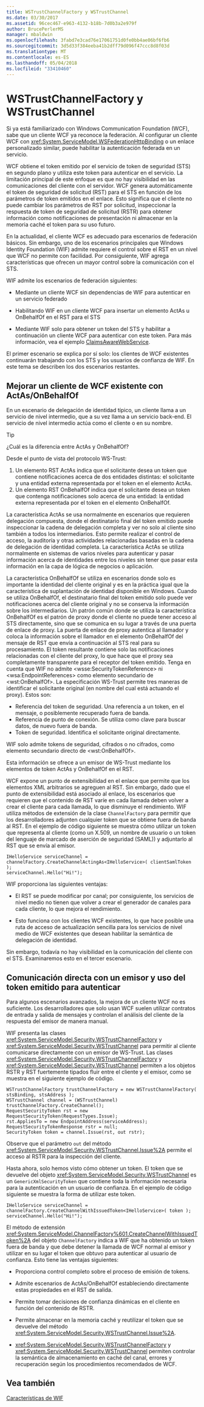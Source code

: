 ```yaml
---
title: WSTrustChannelFactory y WSTrustChannel
ms.date: 03/30/2017
ms.assetid: 96cec467-e963-4132-b18b-7d0b3a2e979f
author: BrucePerlerMS
manager: mbaldwin
ms.openlocfilehash: 3fabd7e3cad76e17061751d0fe0bb4ae06bf6fb6
ms.sourcegitcommit: 3d5d33f384eeba41b2dff79d096f47ccc8d8f03d
ms.translationtype: MT
ms.contentlocale: es-ES
ms.lasthandoff: 05/04/2018
ms.locfileid: "33410460"
---
```

# <a name="wstrustchannelfactory-and-wstrustchannel"></a>WSTrustChannelFactory y WSTrustChannel
Si ya está familiarizado con Windows Communication Foundation (WCF), sabe que un cliente WCF ya reconoce la federación. Al configurar un cliente WCF con <xref:System.ServiceModel.WSFederationHttpBinding> o un enlace personalizado similar, puede habilitar la autenticación federada en un servicio.  
  
 WCF obtiene el token emitido por el servicio de token de seguridad (STS) en segundo plano y utiliza este token para autenticar en el servicio. La limitación principal de este enfoque es que no hay visibilidad en las comunicaciones del cliente con el servidor. WCF genera automáticamente el token de seguridad de solicitud (RST) para el STS en función de los parámetros de token emitidos en el enlace. Esto significa que el cliente no puede cambiar los parámetros de RST por solicitud, inspeccionar la respuesta de token de seguridad de solicitud (RSTR) para obtener información como notificaciones de presentación ni almacenar en la memoria caché el token para su uso futuro.  
  
 En la actualidad, el cliente WCF es adecuado para escenarios de federación básicos. Sin embargo, uno de los escenarios principales que Windows Identity Foundation (WIF) admite requiere el control sobre el RST en un nivel que WCF no permite con facilidad. Por consiguiente, WIF agrega características que ofrecen un mayor control sobre la comunicación con el STS.  
  
 WIF admite los escenarios de federación siguientes:  
  
-   Mediante un cliente WCF sin dependencias de WIF para autenticar en un servicio federado  
  
-   Habilitando WIF en un cliente WCF para insertar un elemento ActAs u OnBehalfOf en el RST para el STS  
  
-   Mediante WIF solo para obtener un token del STS y habilitar a continuación un cliente WCF para autenticar con este token. Para más información, vea el ejemplo [ClaimsAwareWebService](http://go.microsoft.com/fwlink/?LinkID=248406).  
  
 El primer escenario se explica por sí solo: los clientes de WCF existentes continuarán trabajando con los STS y los usuarios de confianza de WIF. En este tema se describen los dos escenarios restantes.  
  
## <a name="enhancing-an-existing-wcf-client-with-actas--onbehalfof"></a>Mejorar un cliente de WCF existente con ActAs/OnBehalfOf  
 En un escenario de delegación de identidad típico, un cliente llama a un servicio de nivel intermedio, que a su vez llama a un servicio back-end. El servicio de nivel intermedio actúa como el cliente o en su nombre.  
  
> [!TIP]
>  ¿Cuál es la diferencia entre ActAs y OnBehalfOf?  
>   
>  Desde el punto de vista del protocolo WS-Trust:  
>   
>  1.  Un elemento RST ActAs indica que el solicitante desea un token que contiene notificaciones acerca de dos entidades distintas: el solicitante y una entidad externa representada por el token en el elemento ActAs.  
> 2.  Un elemento RST OnBehalfOf indica que el solicitante desea un token que contenga notificaciones solo acerca de una entidad: la entidad externa representada por el token en el elemento OnBehalfOf.  
>   
>  La característica ActAs se usa normalmente en escenarios que requieren delegación compuesta, donde el destinatario final del token emitido puede inspeccionar la cadena de delegación completa y ver no solo al cliente sino también a todos los intermediarios. Esto permite realizar el control de acceso, la auditoría y otras actividades relacionadas basadas en la cadena de delegación de identidad completa. La característica ActAs se utiliza normalmente en sistemas de varios niveles para autenticar y pasar información acerca de identidades entre los niveles sin tener que pasar esta información en la capa de lógica de negocios o aplicación.  
>   
>  La característica OnBehalfOf se utiliza en escenarios donde solo es importante la identidad del cliente original y es en la práctica igual que la característica de suplantación de identidad disponible en Windows. Cuando se utiliza OnBehalfOf, el destinatario final del token emitido solo puede ver notificaciones acerca del cliente original y no se conserva la información sobre los intermediarios. Un patrón común donde se utiliza la característica OnBehalfOf es el patrón de proxy donde el cliente no puede tener acceso al STS directamente, sino que se comunica en su lugar a través de una puerta de enlace de proxy. La puerta de enlace de proxy autentica al llamador y coloca la información sobre el llamador en el elemento OnBehalfOf del mensaje de RST que envía a continuación al STS real para su procesamiento. El token resultante contiene solo las notificaciones relacionadas con el cliente del proxy, lo que hace que el proxy sea completamente transparente para el receptor del token emitido. Tenga en cuenta que WIF no admite \<wsse:SecurityTokenReference> ni \<wsa:EndpointReferences> como elemento secundario de \<wst:OnBehalfOf>. La especificación WS-Trust permite tres maneras de identificar el solicitante original (en nombre del cual está actuando el proxy). Estos son:  
>   
>  -   Referencia del token de seguridad. Una referencia a un token, en el mensaje, o posiblemente recuperado fuera de banda.  
> -   Referencia de punto de conexión. Se utiliza como clave para buscar datos, de nuevo fuera de banda.  
> -   Token de seguridad. Identifica el solicitante original directamente.  
>   
>  WIF solo admite tokens de seguridad, cifrados o no cifrados, como elemento secundario directo de \<wst:OnBehalfOf>.  
  
 Esta información se ofrece a un emisor de WS-Trust mediante los elementos de token ActAs y OnBehalfOf en el RST.  
  
 WCF expone un punto de extensibilidad en el enlace que permite que los elementos XML arbitrarios se agreguen al RST. Sin embargo, dado que el punto de extensibilidad está asociado al enlace, los escenarios que requieren que el contenido de RST varíe en cada llamada deben volver a crear el cliente para cada llamada, lo que disminuye el rendimiento. WIF utiliza métodos de extensión de la clase `ChannelFactory` para permitir que los desarrolladores adjunten cualquier token que se obtiene fuera de banda al RST. En el ejemplo de código siguiente se muestra cómo utilizar un token que representa al cliente (como un X.509, un nombre de usuario o un token del lenguaje de marcado de aserción de seguridad (SAML)) y adjuntarlo al RST que se envía al emisor.  
  
```  
IHelloService serviceChannel = channelFactory.CreateChannelActingAs<IHelloService>( clientSamlToken );  
serviceChannel.Hello("Hi!");  
```  
  
 WIF proporciona las siguientes ventajas:  
  
-   El RST se puede modificar por canal; por consiguiente, los servicios de nivel medio no tienen que volver a crear el generador de canales para cada cliente, lo que mejora el rendimiento.  
  
-   Esto funciona con los clientes WCF existentes, lo que hace posible una ruta de acceso de actualización sencilla para los servicios de nivel medio de WCF existentes que desean habilitar la semántica de delegación de identidad.  
  
 Sin embargo, todavía no hay visibilidad en la comunicación del cliente con el STS. Examinaremos esto en el tercer escenario.  
  
## <a name="communicating-directly-with-an-issuer-and-using-the-issued-token-to-authenticate"></a>Comunicación directa con un emisor y uso del token emitido para autenticar  
 Para algunos escenarios avanzados, la mejora de un cliente WCF no es suficiente. Los desarrolladores que solo usan WCF suelen utilizar contratos de entrada y salida de mensajes y controlan el análisis del cliente de la respuesta del emisor de manera manual.  
  
 WIF presenta las clases <xref:System.ServiceModel.Security.WSTrustChannelFactory> y <xref:System.ServiceModel.Security.WSTrustChannel> para permitir al cliente comunicarse directamente con un emisor de WS-Trust. Las clases <xref:System.ServiceModel.Security.WSTrustChannelFactory> y <xref:System.ServiceModel.Security.WSTrustChannel> permiten a los objetos RSTR y RST fuertemente tipados fluir entre el cliente y el emisor, como se muestra en el siguiente ejemplo de código.  
  
```  
WSTrustChannelFactory trustChannelFactory = new WSTrustChannelFactory( stsBinding, stsAddress );  
WSTrustChannel channel = (WSTrustChannel) trustChannelFactory.CreateChannel();  
RequestSecurityToken rst = new RequestSecurityToken(RequestTypes.Issue);  
rst.AppliesTo = new EndpointAddress(serviceAddress);  
RequestSecurityTokenResponse rstr = null;  
SecurityToken token = channel.Issue(rst, out rstr);  
```  
  
 Observe que el parámetro `out` del método <xref:System.ServiceModel.Security.WSTrustChannel.Issue%2A> permite el acceso al RSTR para la inspección del cliente.  
  
 Hasta ahora, solo hemos visto cómo obtener un token. El token que se devuelve del objeto <xref:System.ServiceModel.Security.WSTrustChannel> es un `GenericXmlSecurityToken` que contiene toda la información necesaria para la autenticación en un usuario de confianza. En el ejemplo de código siguiente se muestra la forma de utilizar este token.  
  
```  
IHelloService serviceChannel = channelFactory.CreateChannelWithIssuedToken<IHelloService>( token ); serviceChannel.Hello("Hi!");  
```  
  
 El método de extensión <xref:System.ServiceModel.ChannelFactory%601.CreateChannelWithIssuedToken%2A> del objeto `ChannelFactory` indica a WIF que ha obtenido un token fuera de banda y que debe detener la llamada de WCF normal al emisor y utilizar en su lugar el token que obtuvo para autenticar al usuario de confianza. Esto tiene las ventajas siguientes:  
  
-   Proporciona control completo sobre el proceso de emisión de tokens.  
  
-   Admite escenarios de ActAs/OnBehalfOf estableciendo directamente estas propiedades en el RST de salida.  
  
-   Permite tomar decisiones de confianza dinámicas en el cliente en función del contenido de RSTR.  
  
-   Permite almacenar en la memoria caché y reutilizar el token que se devuelve del método <xref:System.ServiceModel.Security.WSTrustChannel.Issue%2A>.  
  
-   <xref:System.ServiceModel.Security.WSTrustChannelFactory> y <xref:System.ServiceModel.Security.WSTrustChannel> permiten controlar la semántica de almacenamiento en caché del canal, errores y recuperación según los procedimientos recomendados de WCF.  
  
## <a name="see-also"></a>Vea también  
 [Características de WIF](../../../docs/framework/security/wif-features.md)
